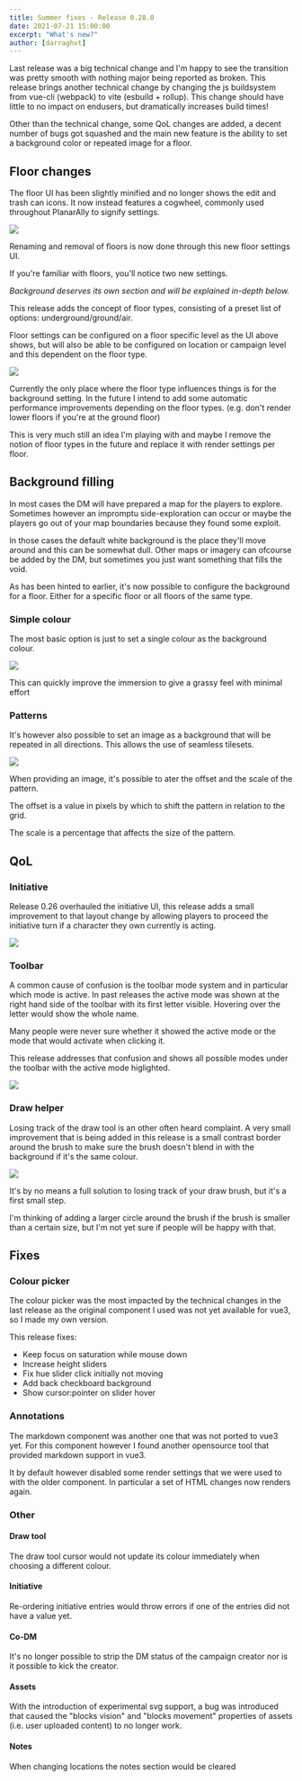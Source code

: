 ```yaml
---
title: Summer fixes - Release 0.28.0
date: 2021-07-21 15:00:00
excerpt: "What's new?"
author: [darraghvt]
---
```


Last release was a big technical change and I'm happy to see the transition was pretty smooth with nothing major being reported as broken. This release brings another technical change by changing the js buildsystem from vue-cli (webpack) to vite (esbuild + rollup). This change should have little to no impact on endusers, but dramatically increases build times!

Other than the technical change, some QoL changes are added, a decent number of bugs got squashed and the main new feature is the ability to set a background color or repeated image for a floor.

## Floor changes

The floor UI has been slightly minified and no longer shows the edit and trash can icons. It now instead features a cogwheel, commonly used throughout PlanarAlly to signify settings.

![](./floors.png)

Renaming and removal of floors is now done through this new floor settings UI.

If you're familiar with floors, you'll notice two new settings.

_Background deserves its own section and will be explained in-depth below._

This release adds the concept of floor types, consisting of a preset list of options: underground/ground/air.

Floor settings can be configured on a floor specific level as the UI above shows, but will also be able to be configured on location or campaign level and this dependent on the floor type.

![](./locations.png)

Currently the only place where the floor type influences things is for the background setting. In the future I intend to add some automatic performance improvements depending on the floor types. (e.g. don't render lower floors if you're at the ground floor)

This is very much still an idea I'm playing with and maybe I remove the notion of floor types in the future and replace it with render settings per floor.

## Background filling

In most cases the DM will have prepared a map for the players to explore.
Sometimes however an impromptu side-exploration can occur or maybe the players go out of your map boundaries because they found some exploit.

In those cases the default white background is the place they'll move around and this can be somewhat dull. Other maps or imagery can ofcourse be added by the DM, but sometimes you just want something that fills the void.

As has been hinted to earlier, it's now possible to configure the background for a floor. Either for a specific floor or all floors of the same type.

### Simple colour

The most basic option is just to set a single colour as the background colour.

![](./green.png)

This can quickly improve the immersion to give a grassy feel with minimal effort

### Patterns

It's however also possible to set an image as a background that will be repeated in all directions. This allows the use of seamless tilesets.

![](./grass.png)

When providing an image, it's possible to ater the offset and the scale of the pattern.

The offset is a value in pixels by which to shift the pattern in relation to the grid.

The scale is a percentage that affects the size of the pattern.

## QoL

### Initiative

Release 0.26 overhauled the initiative UI, this release adds a small improvement to that layout change by allowing players to proceed the initiative turn if a character they own currently is acting.

![](./initiative.png)

### Toolbar

A common cause of confusion is the toolbar mode system and in particular which mode is active. In past releases the active mode was shown at the right hand side of the toolbar with its first letter visible. Hovering over the letter would show the whole name.

Many people were never sure whether it showed the active mode or the mode that would activate when clicking it.

This release addresses that confusion and shows all possible modes under the toolbar with the active mode higlighted.

![](./toolmode.png)

### Draw helper

Losing track of the draw tool is an other often heard complaint.
A very small improvement that is being added in this release is a small contrast border around the brush to make sure the brush doesn't blend in with the background if it's the same colour.

![](./drawmode.png)

It's by no means a full solution to losing track of your draw brush, but it's a first small step.

I'm thinking of adding a larger circle around the brush if the brush is smaller than a certain size, but I'm not yet sure if people will be happy with that.

## Fixes

### Colour picker

The colour picker was the most impacted by the technical changes in the last release as the original component I used was not yet available for vue3, so I made my own version.

This release fixes:

-   Keep focus on saturation while mouse down
-   Increase height sliders
-   Fix hue slider click initially not moving
-   Add back checkboard background
-   Show cursor:pointer on slider hover

### Annotations

The markdown component was another one that was not ported to vue3 yet. For this component however I found another opensource tool that provided markdown support in vue3.

It by default however disabled some render settings that we were used to with the older component. In particular a set of HTML changes now renders again.

### Other

#### Draw tool

The draw tool cursor would not update its colour immediately when choosing a different colour.

#### Initiative

Re-ordering initiative entries would throw errors if one of the entries did not have a value yet.

#### Co-DM

It's no longer possible to strip the DM status of the campaign creator nor is it possible to kick the creator.

#### Assets

With the introduction of experimental svg support, a bug was introduced that caused the "blocks vision" and "blocks movement" properties of assets (i.e. user uploaded content) to no longer work.

#### Notes

When changing locations the notes section would be cleared
